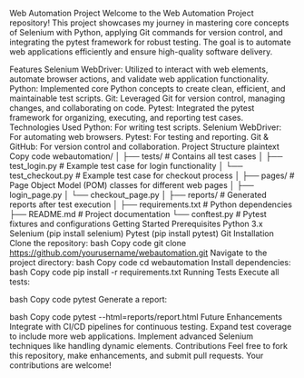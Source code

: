 Web Automation Project
Welcome to the Web Automation Project repository! This project showcases my journey in mastering core concepts of Selenium with Python, applying Git commands for version control, and integrating the pytest framework for robust testing. The goal is to automate web applications efficiently and ensure high-quality software delivery.

Features
Selenium WebDriver: Utilized to interact with web elements, automate browser actions, and validate web application functionality.
Python: Implemented core Python concepts to create clean, efficient, and maintainable test scripts.
Git: Leveraged Git for version control, managing changes, and collaborating on code.
Pytest: Integrated the pytest framework for organizing, executing, and reporting test cases.
Technologies Used
Python: For writing test scripts.
Selenium WebDriver: For automating web browsers.
Pytest: For testing and reporting.
Git & GitHub: For version control and collaboration.
Project Structure
plaintext
Copy code
webautomation/
│
├── tests/                 # Contains all test cases
│   ├── test_login.py      # Example test case for login functionality
│   └── test_checkout.py   # Example test case for checkout process
│
├── pages/                 # Page Object Model (POM) classes for different web pages
│   ├── login_page.py
│   └── checkout_page.py
│
├── reports/               # Generated reports after test execution
│
├── requirements.txt       # Python dependencies
├── README.md              # Project documentation
└── conftest.py            # Pytest fixtures and configurations
Getting Started
Prerequisites
Python 3.x
Selenium (pip install selenium)
Pytest (pip install pytest)
Git
Installation
Clone the repository:
bash
Copy code
git clone https://github.com/yourusername/webautomation.git
Navigate to the project directory:
bash
Copy code
cd webautomation
Install dependencies:
bash
Copy code
pip install -r requirements.txt
Running Tests
Execute all tests:

bash
Copy code
pytest
Generate a report:

bash
Copy code
pytest --html=reports/report.html
Future Enhancements
Integrate with CI/CD pipelines for continuous testing.
Expand test coverage to include more web applications.
Implement advanced Selenium techniques like handling dynamic elements.
Contributions
Feel free to fork this repository, make enhancements, and submit pull requests. Your contributions are welcome!
